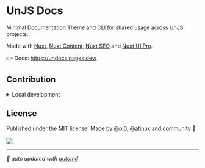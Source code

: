 # UnJS Docs

Minimal Documentation Theme and CLI for shared usage across UnJS projects.

Made with [Nuxt](https://nuxt.com/), [Nuxt Content](https://content.nuxt.com), [Nuxt SEO](https://nuxtseo.com) and [Nuxt UI Pro](https://ui.nuxt.com/pro).

👉 Docs: https://undocs.pages.dev/

## Contribution

<details>
  <summary>Local development</summary>

- Clone this repository
- Install the latest LTS version of [Node.js](https://nodejs.org/en/)
- Enable [Corepack](https://github.com/nodejs/corepack) using `corepack enable`
- Install dependencies using `pnpm install`
- Run tests using `pnpm dev` or `pnpm test`

</details>

<!-- /automd -->

## License

<!-- automd:contributors license=MIT author="pi0,atinux" -->

Published under the [MIT](https://github.com/unjs/undocs/blob/main/LICENSE) license.
Made by [@pi0](https://github.com/pi0), [@atinux](https://github.com/atinux) and [community](https://github.com/unjs/undocs/graphs/contributors) 💛
<br><br>
<a href="https://github.com/unjs/undocs/graphs/contributors">
<img src="https://contrib.rocks/image?repo=unjs/undocs" />
</a>

<!-- /automd -->

<!-- automd:with-automd -->

---

_🤖 auto updated with [automd](https://automd.unjs.io)_

<!-- /automd -->
